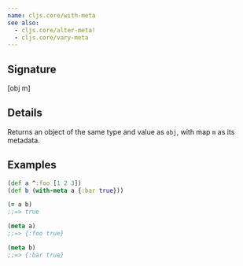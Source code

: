 ```yaml
---
name: cljs.core/with-meta
see also:
  - cljs.core/alter-meta!
  - cljs.core/vary-meta
---
```


## Signature
[obj m]


## Details

Returns an object of the same type and value as `obj`, with map `m` as its
metadata.


## Examples

```clj
(def a ^:foo [1 2 3])
(def b (with-meta a {:bar true}))

(= a b)
;;=> true

(meta a)
;;=> {:foo true}

(meta b)
;;=> {:bar true}
```